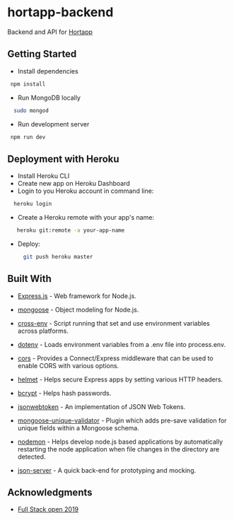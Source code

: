 # hortapp-backend

Backend and API for [Hortapp](https://hortapp.herokuapp.com/)

## Getting Started

- Install dependencies

```bash
 npm install
```

- Run MongoDB locally

```bash
  sudo mongod
```

- Run development server

```bash
 npm run dev
```

## Deployment with Heroku

- Install Heroku CLI
- Create new app on Heroku Dashboard
- Login to you Heroku account in command line:

```bash
  heroku login
```

- Create a Heroku remote with your app's name:

```bash
   heroku git:remote -a your-app-name
```

- Deploy:

```bash
     git push heroku master
```

## Built With

- [Express.js](https://expressjs.com/) - Web framework for Node.js.
- [mongoose](https://mongoosejs.com/) - Object modeling for Node.js.
- [cross-env](https://www.npmjs.com/package/cross-env) - Script running that set and use environment variables across platforms.
- [dotenv](https://www.npmjs.com/package/dotenv) - Loads environment variables from a .env file into process.env.
- [cors](https://www.npmjs.com/package/cors) - Provides a Connect/Express middleware that can be used to enable CORS with various options.
- [helmet](https://www.npmjs.com/package/helmet) - Helps secure Express apps by setting various HTTP headers.
- [bcrypt](https://www.npmjs.com/package/bcrypt) - Helps hash passwords.
- [jsonwebtoken](https://www.npmjs.com/package/jsonwebtoken) - An implementation of JSON Web Tokens.
- [mongoose-unique-validator](https://www.npmjs.com/package/mongoose-unique-validator) - Plugin which adds pre-save validation for unique fields within a Mongoose schema.

- [nodemon](https://www.npmjs.com/package/nodemon) - Helps develop node.js based applications by automatically restarting the node application when file changes in the directory are detected.
- [json-server](https://www.npmjs.com/package/json-server) - A quick back-end for prototyping and mocking.

## Acknowledgments

- [Full Stack open 2019](https://fullstackopen-2019.github.io/)
